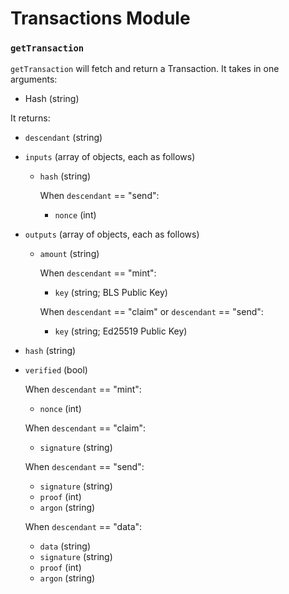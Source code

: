 # Transactions Module

### `getTransaction`

`getTransaction` will fetch and return a Transaction. It takes in one arguments:
- Hash (string)

It returns:
- `descendant` (string)

- `inputs` (array of objects, each as follows)
    - `hash` (string)

        When `descendant` == "send":
        - `nonce` (int)

- `outputs` (array of objects, each as follows)
    - `amount` (string)

        When `descendant` == "mint":
        - `key` (string; BLS Public Key)

        When `descendant` == "claim" or `descendant` == "send":
        - `key` (string; Ed25519 Public Key)

- `hash`     (string)
- `verified` (bool)

    When `descendant` == "mint":
    - `nonce` (int)

    When `descendant` == "claim":
    - `signature` (string)

    When `descendant` == "send":
    - `signature` (string)
    - `proof`     (int)
    - `argon`     (string)

    When `descendant` == "data":
    - `data`      (string)
    - `signature` (string)
    - `proof`     (int)
    - `argon`     (string)

